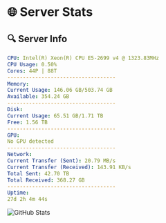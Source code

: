 # 🌐 Server Stats
## 🔍 Server Info
```yaml
CPU: Intel(R) Xeon(R) CPU E5-2699 v4 @ 1323.83MHz
CPU Usage: 0.50%
Cores: 44P | 88T
-----------------------------------
Memory:
Current Usage: 146.06 GB/503.74 GB
Available: 354.24 GB
-----------------------------------
Disk:
Current Usage: 65.51 GB/1.71 TB
Free: 1.56 TB
-----------------------------------
GPU:
No GPU detected
-----------------------------------
Network:
Current Transfer (Sent): 20.79 MB/s
Current Transfer (Received): 143.91 KB/s
Total Sent: 42.70 TB
Total Received: 368.27 GB
-----------------------------------
Uptime:
27d 2h 4m 44s
```
![GitHub Stats](https://img.shields.io/badge/Updated-2025-04-03_23:27:33-blue)